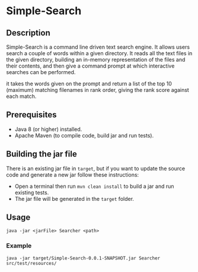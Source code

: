 # Simple-Search
## Description
Simple-Search is a command line driven text search engine. It allows users search a couple of words within a given directory.
It reads all the text files in the given directory, building an in-memory representation of the files and their contents, and then give a command prompt at which interactive searches can be performed.

it takes the words given on the prompt and return a list of the top 10 (maximum) matching filenames in rank order, giving the rank score against each match.

## Prerequisites
- Java 8 (or higher) installed.
- Apache Maven (to compile code, build jar and run tests).

## Building the jar file
There is an existing jar file in `target`, but if you want to update the source code and generate a new jar follow these instructions:
- Open a terminal then run `mvn clean install` to build a jar and run existing tests.
- The jar file will be generated in the `target` folder.

## Usage
`java -jar <jarFile> Searcher <path>`
### Example
`java -jar target/Simple-Search-0.0.1-SNAPSHOT.jar Searcher src/test/resources/`


